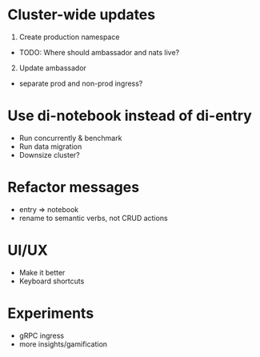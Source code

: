 # Cluster-wide updates
1. Create production namespace
- TODO: Where should ambassador and nats live?

2. Update ambassador
- separate prod and non-prod ingress?

# Use di-notebook instead of di-entry
- Run concurrently & benchmark
- Run data migration
- Downsize cluster?

# Refactor messages
- entry => notebook
- rename to semantic verbs, not CRUD actions

# UI/UX
- Make it better
- Keyboard shortcuts

# Experiments
- gRPC ingress
- more insights/gamification
